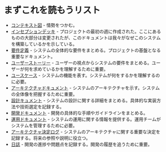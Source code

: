 # まずこれを読もうリスト

- [コンテキスト図](./requirements/コンテキスト図.md) - 情勢をつかむ。
- [インセプションデッキ](./requirements/インセプションデッキ.md) - プロジェクトの最初の週に作成された。ここにあるものの大部分は変更されたが、このドキュメントは我々がなぜこのシステムを構築しているかを示している。
- [要件定義](./requirements/要件定義.md) - システムの全体的な要件をまとめる。プロジェクトの基盤となる重要なドキュメント。
- [ユーザーストーリー](./requirements/ユーザーストーリー.md) - ユーザーの視点からシステムの要件をまとめる。ユーザーが何を求めているかを理解するために重要。
- [ユースケース](./requirements/ユースケース.md) - システムの機能を表す。システムが何をするかを理解するのに必要。
- [アーキテクチャドキュメント](./design/アーキテクチャ.md) - システムのアーキテクチャを示す。システムの全体像を把握するために重要。
- [設計キュメント](./design) - システムの設計に関する詳細をまとめる。具体的な実装方法や技術選定を記録する。
- [開発ドキュメント](./development) - 開発の具体的な手順やガイドラインをまとめる。
- [運用ドキュメント](./operation) - システムの運用に関する情報を提供する。運用チームがシステムを管理するために必要。
- [アーキテクチャ決定ログ](./adr) - システムのアーキテクチャに関する重要な決定を記録する。将来の参照や説明に役立つ。
- [日誌](./journal) - 開発の進捗や問題点を記録する。開発の履歴を追うために重要。
